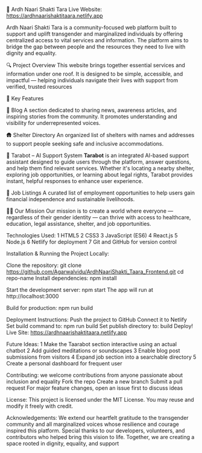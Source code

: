 🌈 Ardh Naari Shakti Tara
Live Website:
https://ardhnaarishaktitaara.netlify.app

Ardh Naari Shakti Tara is a community-focused web platform built to support and uplift transgender and marginalized individuals by offering centralized access to vital services and information. The platform aims to bridge the gap between people and the resources they need to live with dignity and equality.

🔍 Project Overview
This website brings together essential services and information under one roof. It is designed to be simple, accessible, and impactful — helping individuals navigate their lives with support from verified, trusted resources

🧩 Key Features

 📝 Blog
A section dedicated to sharing news, awareness articles, and inspiring stories from the community. It promotes understanding and visibility for underrepresented voices.

🛖 Shelter Directory
An organized list of shelters with names and addresses to support people seeking safe and inclusive accommodations.

🤖 Tarabot – AI Support System
**Tarabot** is an integrated AI-based support assistant designed to guide users through the platform, answer questions, and help them find relevant services. Whether it's locating a nearby shelter, exploring job opportunities, or learning about legal rights, Tarabot provides instant, helpful responses to enhance user experience.

💼 Job Listings
A curated list of employment opportunities to help users gain financial independence and sustainable livelihoods.

 🏳️‍⚧️ Our Mission
Our mission is to create a world where everyone — regardless of their gender identity — can thrive with access to healthcare, education, legal assistance, shelter, and job opportunities.


Technologies Used:
1 HTML5
2 CSS3
3 JavaScript (ES6)
4 React.js 
5 Node.js
6 Netlify for deployment
7 Git and GitHub for version control

Installation & Running the Project Locally:

Clone the repository:
git clone https://github.com/Agarwalvidu/ArdhNaariShakti_Taara_Frontend.git
cd repo-name
Install dependencies:
npm install

Start the development server:
npm start
The app will run at http://localhost:3000

Build for production:
npm run build

Deployment Instructions:
Push the project to GitHub
Connect it to Netlify
Set build command to: npm run build
Set publish directory to: build
Deploy!
Live Site: https://ardhnaarishaktitaara.netlify.app

Future Ideas:
1 Make the Taarabot section interactive using an actual chatbot
2 Add guided meditations or soundscapes
3 Enable blog post submissions from visitors
4 Expand job section into a searchable directory
5 Create a personal dashboard for frequent user

Contributing:
we welcome contributions from anyone passionate about inclusion and equality 
Fork the repo
Create a new branch
Submit a pull request
For major feature changes, open an issue first to discuss ideas

License:
This project is licensed under the MIT License. You may reuse and modify it freely with credit.

Acknowledgements:
We extend our heartfelt gratitude to the transgender community and all marginalized voices whose resilience and courage inspired this platform. Special thanks to our developers, volunteers, and contributors who helped bring this vision to life. Together, we are creating a space rooted in dignity, equality, and support

